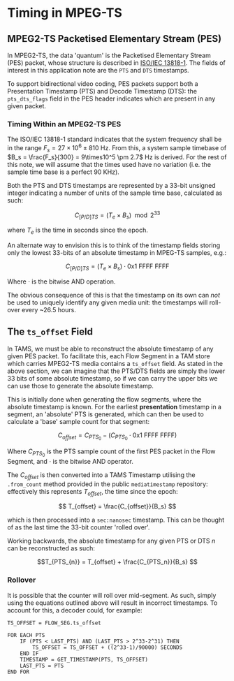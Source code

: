# Timing in MPEG-TS

## MPEG2-TS Packetised Elementary Stream (PES)

In MPEG2-TS, the data 'quantum' is the Packetised Elementary Stream (PES) packet, whose structure is described in [ISO/IEC 13818-1](https://www.iso.org/obp/ui/en/#iso:std:iso-iec:13818:-1:ed-9:v1:en).
The fields of interest in this application note are the `PTS` and `DTS` timestamps.

To support bidirectional video coding, PES packets support both a Presentation Timestamp (PTS) and Decode Timestamp (DTS): the `pts_dts_flags` field in the PES header indicates which are present in any given packet.

### Timing Within an MPEG2-TS PES

The ISO/IEC 13818-1 standard indicates that the system frequency shall be in the range
$F_s = 27\times10^6 \pm 810$ Hz.
From this, a system sample timebase of $B_s = \frac{F_s}{300} = 9\times10^5 \pm 2.7$ Hz is derived.
For the rest of this note, we will assume that the times used have no variation (i.e. the sample time base is a perfect 90 KHz).

Both the PTS and DTS timestamps are represented by a 33-bit unsigned integer indicating a number of units of the sample time base, calculated as such:

$$ C_{[P/D]TS} = (T_e \times B_s) \mod 2^{33} $$

where $T_e$ is the time in seconds since the epoch.

An alternate way to envision this is to think of the timestamp fields storing only the lowest 33-bits of an absolute timestamp in MPEG-TS samples, e.g.:

$$ C_{[P/D]TS}  = (T_e \times B_s) \cdot \text{0x1 FFFF FFFF} $$

Where $\cdot$ is the bitwise AND operation.

The obvious consequence of this is that the timestamp on its own can _not_ be used to uniquely identify any given media unit: the timestamps will roll-over every ~26.5 hours.

## The `ts_offset` Field

In TAMS, we must be able to reconstruct the absolute timestamp of any given PES packet.
To facilitate this, each Flow Segment in a TAM store which carries MPEG2-TS media contains a `ts_offset` field.
As stated in the above section, we can imagine that the PTS/DTS fields are simply the lower 33 bits of some absolute timestamp, so if we can carry the upper bits we can use those to generate the absolute timestamp.

This is initially done when generating the flow segments, where the absolute timestamp is known.
For the earliest **presentation** timestamp in a segment, an 'absolute' PTS is generated, which can then be used to calculate a 'base' sample count for that segment:

$$ C_{offset} = C_{PTS_{0}} - (C_{PTS_{0}} \cdot \text{0x1 FFFF FFFF}) $$

Where $C_{PTS_{0}}$ is the PTS sample count of the first PES packet in the Flow Segment, and $\cdot$ is the bitwise AND operator.

The $C_{offset}$ is then converted into a TAMS Timestamp utilising the `.from_count` method provided in the public `mediatimestamp` repository: effectively this represents $T_{offset}$, the time since the epoch:

$$ T_{offset} = \frac{C_{offset}}{B_s} $$

which is then processed into a `sec:nanosec` timestamp.
This can be thought of as the last time the 33-bit counter 'rolled over'.

Working backwards, the absolute timestamp for any given PTS or DTS $n$ can be reconstructed as such:

$$T_{PTS_{n}} = T_{offset} + \frac{C_{PTS_n}}{B_s} $$

### Rollover

It is possible that the counter will roll over mid-segment.
As such, simply using the equations outlined above will result in incorrect timestamps.
To account for this, a decoder could, for example:

```text
TS_OFFSET = FLOW_SEG.ts_offset

FOR EACH PTS
    IF (PTS < LAST_PTS) AND (LAST_PTS > 2^33-2^31) THEN
        TS_OFFSET = TS_OFFSET + ((2^33-1)/90000) SECONDS
    END IF
    TIMESTAMP = GET_TIMESTAMP(PTS, TS_OFFSET)
    LAST_PTS = PTS
END FOR

```
